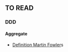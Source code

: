 
## TO READ

### DDD
#### Aggregate
- [Definition Martin Fowler](http://martinfowler.com/bliki/DDD_Aggregate.html)s